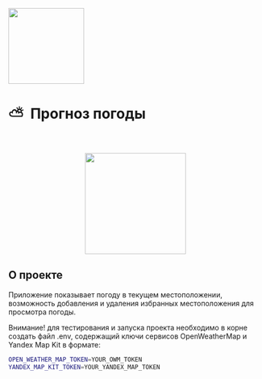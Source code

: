 [<img src="https://storage.googleapis.com/cms-storage-bucket/6a07d8a62f4308d2b854.svg"  width="150">](https://flutter.dev/)
# ⛅&nbsp;&nbsp;Прогноз погоды

<br/>
<p align="center">
  <img src="https://github.com/RNOVOSELOV/flutter_smartweather/blob/main/sw.gif" width="200"/>
</p>

## О проекте
Приложение показывает погоду в текущем местоположении, возможность добавления и удаления избранных местоположения для просмотра погоды.

Внимание! для тестирования и запуска проекта необходимо в корне создать файл .env, содержащий ключи сервисов OpenWeatherMap и Yandex Map Kit в формате:

```sh
OPEN_WEATHER_MAP_TOKEN=YOUR_OWM_TOKEN
YANDEX_MAP_KIT_TOKEN=YOUR_YANDEX_MAP_TOKEN
```

<!--
OPEN_WEATHER_MAP_TOKEN=9e7183ff3d8bab45584106cb20688dff
YANDEX_MAP_KIT_TOKEN=ffe97413-1ca8-4261-82b1-20699f5206e5
-->

